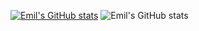 [![Emil's GitHub stats](https://github-readme-stats.vercel.app/api?username=Emil575)](https://github.com/anuraghazra/github-readme-stats)
![Emil's GitHub stats](https://github-readme-stats.vercel.app/api?username=Emil575&count_private=true&show_icons=true&theme=radical)
